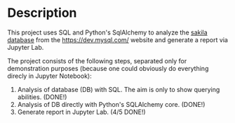 # Description

This project uses SQL and Python's SqlAlchemy to analyze the [sakila database](https://dev.mysql.com/doc/sakila/en/sakila-introduction.html) from the https://dev.mysql.com/ website and generate a report via Jupyter Lab. 

The project consists of the following steps, separated only for demonstration purposes (because one could obviously do everything direcly in Jupyter Notebook):

1. Analysis of database (DB) with SQL. The aim is only to show querying abilities. (DONE!)
2. Analysis of DB directly with Python's SQLAlchemy core. (DONE!)
3. Generate report in Jupyter Lab. (4/5 DONE!)
